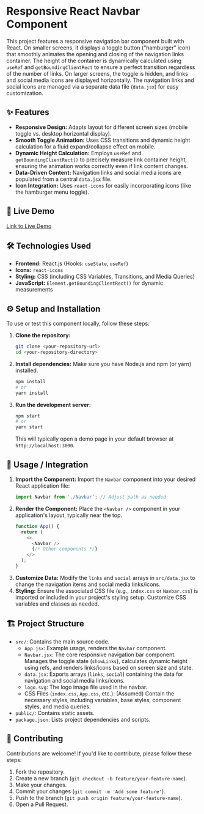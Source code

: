 # Responsive React Navbar Component

This project features a responsive navigation bar component built with React. On smaller screens, it displays a toggle button ("hamburger" icon) that smoothly animates the opening and closing of the navigation links container. The height of the container is dynamically calculated using `useRef` and `getBoundingClientRect` to ensure a perfect transition regardless of the number of links. On larger screens, the toggle is hidden, and links and social media icons are displayed horizontally. The navigation links and social icons are managed via a separate data file (`data.jsx`) for easy customization.

## ✨ Features

* **Responsive Design:** Adapts layout for different screen sizes (mobile toggle vs. desktop horizontal display).
* **Smooth Toggle Animation:** Uses CSS transitions and dynamic height calculation for a fluid expand/collapse effect on mobile.
* **Dynamic Height Calculation:** Employs `useRef` and `getBoundingClientRect()` to precisely measure link container height, ensuring the animation works correctly even if link content changes.
* **Data-Driven Content:** Navigation links and social media icons are populated from a central `data.jsx` file.
* **Icon Integration:** Uses `react-icons` for easily incorporating icons (like the hamburger menu toggle).

## 🚀 Live Demo

[Link to Live Demo]() 

## 🛠️ Technologies Used

* **Frontend:** React.js (Hooks: `useState`, `useRef`)
* **Icons:** `react-icons`
* **Styling:** CSS (including CSS Variables, Transitions, and Media Queries)
* **JavaScript:** `Element.getBoundingClientRect()` for dynamic measurements

## ⚙️ Setup and Installation

To use or test this component locally, follow these steps:

1.  **Clone the repository:**
    ```bash
    git clone <your-repository-url>
    cd <your-repository-directory>
    ```

2.  **Install dependencies:**
    Make sure you have Node.js and npm (or yarn) installed.
    ```bash
    npm install
    # or
    yarn install
    ```

3.  **Run the development server:**
    ```bash
    npm start
    # or
    yarn start
    ```
    This will typically open a demo page in your default browser at `http://localhost:3000`.

## 📖 Usage / Integration

1.  **Import the Component:** Import the `Navbar` component into your desired React application file:
    ```javascript
    import Navbar from './Navbar'; // Adjust path as needed
    ```
2.  **Render the Component:** Place the `<Navbar />` component in your application's layout, typically near the top.
    ```javascript
    function App() {
      return (
        <>
          <Navbar />
          {/* Other components */}
        </>
      );
    }
    ```
3.  **Customize Data:** Modify the `links` and `social` arrays in `src/data.jsx` to change the navigation items and social media links/icons.
4.  **Styling:** Ensure the associated CSS file (e.g., `index.css` or `Navbar.css`) is imported or included in your project's styling setup. Customize CSS variables and classes as needed.

## 🏗️ Project Structure

* `src/`: Contains the main source code.
    * `App.jsx`: Example usage, renders the `Navbar` component.
    * `Navbar.jsx`: The core responsive navigation bar component. Manages the toggle state (`showLinks`), calculates dynamic height using refs, and renders links/icons based on screen size and state.
    * `data.jsx`: Exports arrays (`links`, `social`) containing the data for navigation and social media links/icons.
    * `logo.svg`: The logo image file used in the navbar.
    * CSS Files (`index.css`, `App.css`, etc.): (Assumed) Contain the necessary styles, including variables, base styles, component styles, and media queries.
* `public/`: Contains static assets.
* `package.json`: Lists project dependencies and scripts.

## 🤝 Contributing

Contributions are welcome! If you'd like to contribute, please follow these steps:

1.  Fork the repository.
2.  Create a new branch (`git checkout -b feature/your-feature-name`).
3.  Make your changes.
4.  Commit your changes (`git commit -m 'Add some feature'`).
5.  Push to the branch (`git push origin feature/your-feature-name`).
6.  Open a Pull Request.

